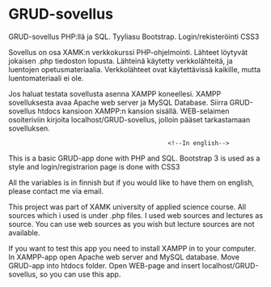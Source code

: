 # GRUD-sovellus
GRUD-sovellus PHP:llä ja SQL. Tyyliasu Bootstrap. Login/rekisteröinti CSS3

Sovellus on osa XAMK:n verkkokurssi PHP-ohjelmointi. Lähteet löytyvät jokaisen .php tiedoston lopusta. Lähteinä käytetty verkkolähteitä, ja luentojen opetusmateriaalia.
Verkkolähteet ovat käytettävissä kaikille, mutta luentomateriaali ei ole. 

Jos haluat testata sovellusta asenna XAMPP koneellesi. XAMPP sovelluksesta avaa Apache web server ja MySQL Database. Siirra GRUD-sovellus htdocs kansioon XAMPP:n 
kansion sisällä. 
WEB-selaimen osoiteriviin kirjoita localhost/GRUD-sovellus, jolloin pääset tarkastamaan sovelluksen. 

                                                <!--In english-->
                                                
This is a basic GRUD-app done with PHP and SQL. Bootstrap 3 is used as a style and login/registrarion page is done with CSS3

All the variables is in finnish but if you would like to have them on english, please contact me via email.

This project was part of XAMK university of applied science course. All sources which i used is under .php files. I used web sources and lectures as source. You can 
use web sources as you wish but lecture sources are not available.

If you want to test this app you need to install XAMPP in to your computer. In XAMPP-app open Apache web server and MySQL database. Move GRUD-app into htdocs folder.
Open WEB-page and insert localhost/GRUD-sovellus, so you can use this app. 
